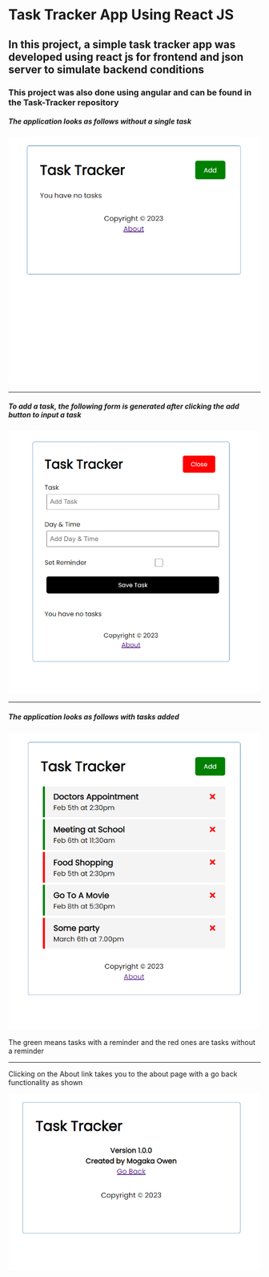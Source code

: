 # Task Tracker App Using React JS

## In this project, a simple task tracker app was developed using react js for frontend and json server to simulate backend conditions

### This project was also done using angular and can be found in the Task-Tracker repository

##### The application looks as follows without a single task

![NoTask](./src/markdown-images/no-tasks.png)

---

##### To add a task, the following form is generated after clicking the add button to input a task

![AddTask](./src/markdown-images/add-task.png)

---

##### The application looks as follows with tasks added

![Tasks](./src/markdown-images/tasks.png)

The green means tasks with a reminder and the red ones are tasks without a reminder

---

Clicking on the About link takes you to the about page with a go back functionality as shown

![About](./src/markdown-images/about.png)
